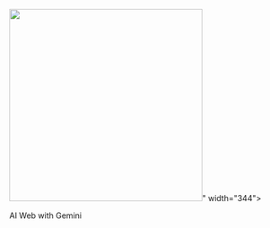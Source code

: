 <img src="https://id.m.wikipedia.org/wiki/Berkas:Google_Gemini_logo.svg" width="344"/>" width="344">
<p></p>AI Web with Gemini</p>
